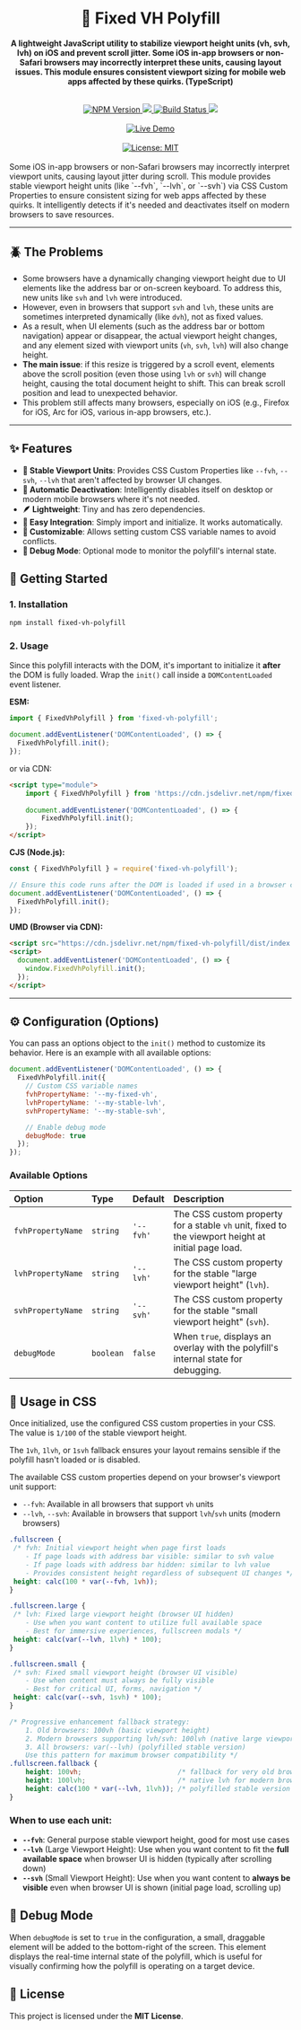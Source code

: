 <div align="center">

# 📱 Fixed VH Polyfill

**A lightweight JavaScript utility to stabilize viewport height units (vh, svh, lvh) on iOS and prevent scroll jitter. Some iOS in-app browsers or non-Safari browsers may incorrectly interpret these units, causing layout issues. This module ensures consistent viewport sizing for mobile web apps affected by these quirks. (TypeScript)**
</div>

<br>

<div align="center">
  <a href="https://www.npmjs.com/package/fixed-vh-polyfill">
    <img src="https://img.shields.io/npm/v/fixed-vh-polyfill?style=for-the-badge&logo=npm&color=CB3837&logoColor=f6f9ff&labelColor=424656" alt="NPM Version">
  </a>
  <a href="https://github.com/restarea92/fixed-vh-polyfill/pulse">
    <img src="https://img.shields.io/github/last-commit/restarea92/fixed-vh-polyfill?style=for-the-badge&logo=github&color=71facb&logoColor=f6f9ff&labelColor=424656">
  </a>
  <a href="https://github.com/restarea92/fixed-vh-polyfill/actions/workflows/deploy-demo.yml">
    <img src="https://img.shields.io/github/actions/workflow/status/restarea92/fixed-vh-polyfill/deploy-demo.yml?branch=main&style=for-the-badge&label=build&logo=github&color=c6dbff&logoColor=f6f9ff&labelColor=424656" alt="Build Status">
  </a>
  <a href="https://github.com/restarea92/fixed-vh-polyfill/releases/latest">
    <img src="https://img.shields.io/github/v/release/restarea92/fixed-vh-polyfill?style=for-the-badge&logo=gitbook&color=c6dbff&logoColor=f6f9ff&labelColor=424656">
  </a>
</div>
<br>
<div align="center">
  <a href="https://restarea92.github.io/fixed-vh-polyfill/">
    <img src="https://img.shields.io/badge/Live_Demo-Click_Here-c6dbff?style=for-the-badge&logo=refinedgithub&logoColor=f6f9ff&labelColor=424656" alt="Live Demo">
  </a>
</div>
<br>
<div align="center">
<a href="https://opensource.org/licenses/MIT">
    <img src="https://img.shields.io/badge/license-MIT-50aaff?style=for-the-badge&logo=open-source-initiative&logoColor=f6f9ff&labelColor=424656" alt="License: MIT">
  </a>
</div>

<br>
Some iOS in-app browsers or non-Safari browsers may incorrectly interpret viewport units, causing layout jitter during scroll. This module provides stable viewport height units (like `--fvh`, `--lvh`, or `--svh`) via CSS Custom Properties to ensure consistent sizing for web apps affected by these quirks. It intelligently detects if it's needed and deactivates itself on modern browsers to save resources.

---

## 🪲 The Problems

- Some browsers have a dynamically changing viewport height due to UI elements like the address bar or on-screen keyboard. To address this, new units like `svh` and `lvh` were introduced.
- However, even in browsers that support `svh` and `lvh`, these units are sometimes interpreted dynamically (like `dvh`), not as fixed values.
- As a result, when UI elements (such as the address bar or bottom navigation) appear or disappear, the actual viewport height changes, and any element sized with viewport units (`vh`, `svh`, `lvh`) will also change height.
- **The main issue**: if this resize is triggered by a scroll event, elements above the scroll position (even those using `lvh` or `svh`) will change height, causing the total document height to shift. This can break scroll position and lead to unexpected behavior.
- This problem still affects many browsers, especially on iOS (e.g., Firefox for iOS, Arc for iOS, various in-app browsers, etc.).

---

## ✨ Features

-   **📏 Stable Viewport Units**: Provides CSS Custom Properties like `--fvh`, `--svh`, `--lvh` that aren't affected by browser UI changes.
-   **🤖 Automatic Deactivation**: Intelligently disables itself on desktop or modern mobile browsers where it's not needed.
-   **🪶 Lightweight**: Tiny and has zero dependencies.
-   **🧩 Easy Integration**: Simply import and initialize. It works automatically.
-   **🎨 Customizable**: Allows setting custom CSS variable names to avoid conflicts.
-   **🐞 Debug Mode**: Optional mode to monitor the polyfill's internal state.

## 🚀 Getting Started

### 1. Installation

```bash
npm install fixed-vh-polyfill
```


### 2. Usage

Since this polyfill interacts with the DOM, it's important to initialize it **after** the DOM is fully loaded. Wrap the `init()` call inside a `DOMContentLoaded` event listener.

**ESM:**
```javascript
import { FixedVhPolyfill } from 'fixed-vh-polyfill';

document.addEventListener('DOMContentLoaded', () => {
  FixedVhPolyfill.init();
});
```

or via CDN:

```html
<script type="module">
    import { FixedVhPolyfill } from 'https://cdn.jsdelivr.net/npm/fixed-vh-polyfill/+esm';
    
    document.addEventListener('DOMContentLoaded', () => {
        FixedVhPolyfill.init();
    });
</script>
```

**CJS (Node.js):**
```javascript
const { FixedVhPolyfill } = require('fixed-vh-polyfill');

// Ensure this code runs after the DOM is loaded if used in a browser context
document.addEventListener('DOMContentLoaded', () => {
  FixedVhPolyfill.init();
});
```

**UMD (Browser via CDN):**
```html
<script src="https://cdn.jsdelivr.net/npm/fixed-vh-polyfill/dist/index.umd.js"></script>
<script>
  document.addEventListener('DOMContentLoaded', () => {
    window.FixedVhPolyfill.init();
  });
</script>
```

---

## ⚙️ Configuration (Options)

You can pass an options object to the `init()` method to customize its behavior. Here is an example with all available options:

```javascript
document.addEventListener('DOMContentLoaded', () => {
  FixedVhPolyfill.init({
    // Custom CSS variable names
    fvhPropertyName: '--my-fixed-vh',
    lvhPropertyName: '--my-stable-lvh',
    svhPropertyName: '--my-stable-svh',

    // Enable debug mode
    debugMode: true
  });
});
```

### Available Options

| Option            | Type      | Default   | Description                                                                                             |
| :---------------- | :-------- | :-------- | :------------------------------------------------------------------------------------------------------ |
| `fvhPropertyName` | `string`  | `'--fvh'` | The CSS custom property for a stable `vh` unit, fixed to the viewport height at initial page load.      |
| `lvhPropertyName` | `string`  | `'--lvh'` | The CSS custom property for the stable "large viewport height" (`lvh`).                                 |
| `svhPropertyName` | `string`  | `'--svh'` | The CSS custom property for the stable "small viewport height" (`svh`).                                 |
| `debugMode`       | `boolean` | `false`   | When `true`, displays an overlay with the polyfill's internal state for debugging.                      |

## 🎨 Usage in CSS

Once initialized, use the configured CSS custom properties in your CSS. The value is `1/100` of the stable viewport height.

The `1vh`, `1lvh`, or `1svh` fallback ensures your layout remains sensible if the polyfill hasn't loaded or is disabled.

The available CSS custom properties depend on your browser's viewport unit support:
- `--fvh`: Available in all browsers that support `vh` units
- `--lvh`, `--svh`: Available in browsers that support `lvh`/`svh` units (modern browsers)

```css
.fullscreen {
 /* fvh: Initial viewport height when page first loads
    - If page loads with address bar visible: similar to svh value
    - If page loads with address bar hidden: similar to lvh value
    - Provides consistent height regardless of subsequent UI changes */
 height: calc(100 * var(--fvh, 1vh));
}

.fullscreen.large {
 /* lvh: Fixed large viewport height (browser UI hidden)
    - Use when you want content to utilize full available space
    - Best for immersive experiences, fullscreen modals */
 height: calc(var(--lvh, 1lvh) * 100);
}

.fullscreen.small {
 /* svh: Fixed small viewport height (browser UI visible)
    - Use when content must always be fully visible
    - Best for critical UI, forms, navigation */
 height: calc(var(--svh, 1svh) * 100);
}

/* Progressive enhancement fallback strategy:
    1. Old browsers: 100vh (basic viewport height)
    2. Modern browsers supporting lvh/svh: 100lvh (native large viewport)
    3. All browsers: var(--lvh) (polyfilled stable version)
    Use this pattern for maximum browser compatibility */
.fullscreen.fallback {
    height: 100vh;                        /* fallback for very old browsers */
    height: 100lvh;                       /* native lvh for modern browsers */
    height: calc(100 * var(--lvh, 1lvh)); /* polyfilled stable version */
}
```
### When to use each unit:

- **`--fvh`**: General purpose stable viewport height, good for most use cases
- **`--lvh`** (Large Viewport Height): Use when you want content to fit the **full available space** when browser UI is hidden (typically after scrolling down)
- **`--svh`** (Small Viewport Height): Use when you want content to **always be visible** even when browser UI is shown (initial page load, scrolling up)



## 🐞 Debug Mode

When `debugMode` is set to `true` in the configuration, a small, draggable element will be added to the bottom-right of the screen. This element displays the real-time internal state of the polyfill, which is useful for visually confirming how the polyfill is operating on a target device.

## 🤝 License

This project is licensed under the **MIT License**.
